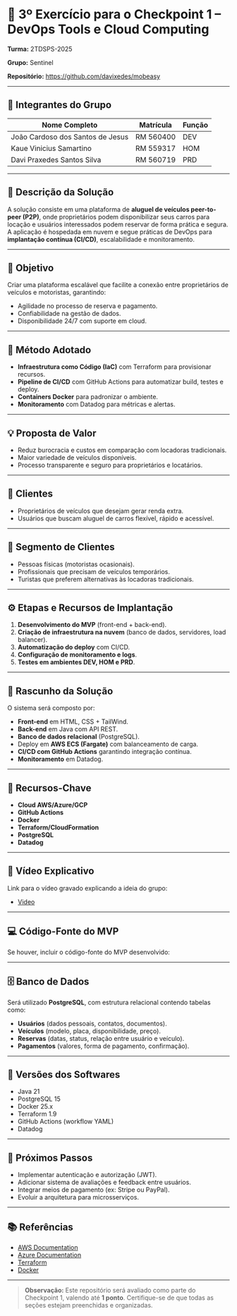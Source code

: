 # 🧪 3º Exercício para o Checkpoint 1 – DevOps Tools e Cloud Computing

**Turma:** 2TDSPS-2025  

**Grupo:** Sentinel  

**Repositório:** https://github.com/davixedes/mobeasy 

---

## 👥 Integrantes do Grupo

| Nome Completo | Matrícula | Função |
|---------------|-----------|--------|
| João Cardoso dos Santos de Jesus      | RM 560400    | DEV    |
| Kaue Vinicius Samartino               | RM 559317    | HOM    |
| Davi Praxedes Santos Silva            | RM 560719    | PRD    |

---

## 📝 Descrição da Solução
A solução consiste em uma plataforma de **aluguel de veículos peer-to-peer (P2P)**, onde proprietários podem disponibilizar seus carros para locação e usuários interessados podem reservar de forma prática e segura.  
A aplicação é hospedada em nuvem e segue práticas de DevOps para **implantação contínua (CI/CD)**, escalabilidade e monitoramento.

---

## 🎯 Objetivo
Criar uma plataforma escalável que facilite a conexão entre proprietários de veículos e motoristas, garantindo:
- Agilidade no processo de reserva e pagamento.  
- Confiabilidade na gestão de dados.  
- Disponibilidade 24/7 com suporte em cloud.

---

## 🧭 Método Adotado
- **Infraestrutura como Código (IaC)** com Terraform para provisionar recursos.  
- **Pipeline de CI/CD** com GitHub Actions para automatizar build, testes e deploy.  
- **Containers Docker** para padronizar o ambiente.  
- **Monitoramento** com Datadog para métricas e alertas.

---

## 💡 Proposta de Valor
- Reduz burocracia e custos em comparação com locadoras tradicionais.  
- Maior variedade de veículos disponíveis.  
- Processo transparente e seguro para proprietários e locatários.  

---

## 👤 Clientes
- Proprietários de veículos que desejam gerar renda extra.  
- Usuários que buscam aluguel de carros flexível, rápido e acessível.

---

## 🧩 Segmento de Clientes
- Pessoas físicas (motoristas ocasionais).  
- Profissionais que precisam de veículos temporários.  
- Turistas que preferem alternativas às locadoras tradicionais.

---

## ⚙️ Etapas e Recursos de Implantação
1. **Desenvolvimento do MVP** (front-end + back-end).  
2. **Criação de infraestrutura na nuvem** (banco de dados, servidores, load balancer).  
3. **Automatização do deploy** com CI/CD.  
4. **Configuração de monitoramento e logs**.  
5. **Testes em ambientes DEV, HOM e PRD**.  

---

## 🧱 Rascunho da Solução
O sistema será composto por:  
- **Front-end** em HTML, CSS + TailWind.  
- **Back-end** em Java com API REST.  
- **Banco de dados relacional** (PostgreSQL).  
- Deploy em **AWS ECS (Fargate)** com balanceamento de carga.  
- **CI/CD com GitHub Actions** garantindo integração contínua.  
- **Monitoramento** em Datadog.  

---

## 🔑 Recursos-Chave
- **Cloud AWS/Azure/GCP**  
- **GitHub Actions**  
- **Docker**  
- **Terraform/CloudFormation**  
- **PostgreSQL**  
- **Datadog**  

---

## 🎥 Vídeo Explicativo
Link para o vídeo gravado explicando a ideia do grupo:  
- [Video](https://mobeasy.s3.sa-east-1.amazonaws.com/Screen+Recording+2025-09-07+at+17.55.39.mov)

---

## 💻 Código-Fonte do MVP
Se houver, incluir o código-fonte do MVP desenvolvido:  

---

## 🗄️ Banco de Dados
Será utilizado **PostgreSQL**, com estrutura relacional contendo tabelas como:  
- **Usuários** (dados pessoais, contatos, documentos).  
- **Veículos** (modelo, placa, disponibilidade, preço).  
- **Reservas** (datas, status, relação entre usuário e veículo).  
- **Pagamentos** (valores, forma de pagamento, confirmação).  

---

## 🧮 Versões dos Softwares
- Java 21 
- PostgreSQL 15  
- Docker 25.x  
- Terraform 1.9  
- GitHub Actions (workflow YAML)  
- Datadog

---

## 🚀 Próximos Passos
- Implementar autenticação e autorização (JWT).  
- Adicionar sistema de avaliações e feedback entre usuários.  
- Integrar meios de pagamento (ex: Stripe ou PayPal).  
- Evoluir a arquitetura para microsserviços.  

---

## 📚 Referências
- [AWS Documentation](https://docs.aws.amazon.com/)  
- [Azure Documentation](https://azure.microsoft.com/)
- [Terraform](https://developer.hashicorp.com/terraform/docs)  
- [Docker](https://docs.docker.com/)  

---

> **Observação:** Este repositório será avaliado como parte do Checkpoint 1, valendo até **1 ponto**. Certifique-se de que todas as seções estejam preenchidas e organizadas.
